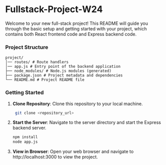 # Fullstack-Project-W24

Welcome to your new full-stack project! 
This README will guide you through the basic setup and getting started with your project, 
which contains both React frontend code and Express backend code.

### Project Structure
```text
project/
│── routes/ # Route handlers
│── app.js # Entry point of the backend application
├── node_modules/ # Node.js modules (generated)
├── package.json # Project metadata and dependencies
└── README.md # Project README file
```

### Getting Started
1. **Clone Repository**: Clone this repository to your local machine.
   ```bash
    git clone <repository_url>
   ```

2. **Start the Server**: Navigate to the server directory and start the Express backend server.
   ```bash
   npm install
   node app.js
   ```

3. **View in Browser**: Open your web browser and navigate to http://localhost:3000 to view the project.
